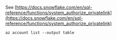 See [https://docs.snowflake.com/en/sql-reference/functions/system_authorize_privatelink](https://docs.snowflake.com/en/sql-reference/functions/system_authorize_privatelink)
```
az account list --output table
```
